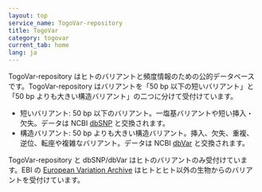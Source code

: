 ```yaml
---
layout: top
service_name: TogoVar-repository
title: TogoVar
category: togovar
current_tab: home
lang: ja
---
```


TogoVar-repository はヒトのバリアントと頻度情報のための公的データベースです。TogoVar-repository はバリアントを「50 bp 以下の短いバリアント」と「50 bp よりも大きい構造バリアント」の二つに分けて受付けています。

* 短いバリアント: 50 bp 以下のバリアント。一塩基バリアントや短い挿入・欠失。データは NCBI [dbSNP](https://ncbi.nlm.nih.gov/snp/) と交換されます。
* 構造バリアント: 50 bp よりも大きい構造バリアント。挿入、欠失、重複、逆位、転座や複雑なバリアント。データは NCBI [dbVar](https://ncbi.nlm.nih.gov/dbvar/) と交換されます。

TogoVar-repository と dbSNP/dbVar はヒトのバリアントのみ受付けています。EBI の [European Variation Archive](https://www.ebi.ac.uk/eva/) はヒトとヒト以外の生物からのバリアントを受付けています。
